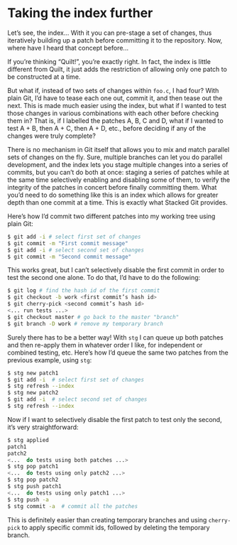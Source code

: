 # Taking the index further

Let’s see, the index... With it you can pre-stage a set of changes, thus iteratively building up a patch before committing it to the repository. Now, where have I heard that concept before...

If you’re thinking “Quilt!”, you’re exactly right. In fact, the index is little different from Quilt, it just adds the restriction of allowing only one patch to be constructed at a time.

But what if, instead of two sets of changes within `foo.c`, I had four? With plain Git, I’d have to tease each one out, commit it, and then tease out the next. This is made much easier using the index, but what if I wanted to test those changes in various combinations with each other before checking them in? That is, if I labelled the patches A, B, C and D, what if I wanted to test A + B, then A + C, then A + D, etc., before deciding if any of the changes were truly complete?

There is no mechanism in Git itself that allows you to mix and match parallel sets of changes on the fly. Sure, multiple branches can let you do parallel development, and the index lets you stage multiple changes into a series of commits, but you can’t do both at once: staging a series of patches while at the same time selectively enabling and disabling some of them, to verify the integrity of the patches in concert before finally committing them.
What you’d need to do something like this is an index which allows for greater depth than one commit at a time. This is exactly what Stacked Git provides.

Here’s how I’d commit two different patches into my working tree using plain Git:

```bash
$ git add -i # select first set of changes
$ git commit -m "First commit message"
$ git add -i # select second set of changes
$ git commit -m "Second commit message"
```

This works great, but I can’t selectively disable the first commit in order to test the second one alone. To do that, I’d have to do the following:

```bash
$ git log # find the hash id of the first commit
$ git checkout -b work <first commit’s hash id>
$ git cherry-pick <second commit’s hash id>
<... run tests ...>
$ git checkout master # go back to the master "branch"
$ git branch -D work # remove my temporary branch
```

Surely there has to be a better way! With `stg` I can queue up both patches and then re-apply them in whatever order I like, for independent or combined testing, etc. Here’s how I’d queue the same two patches from the previous example, using `stg`:

```bash
$ stg new patch1
$ git add -i  # select first set of changes
$ stg refresh --index
$ stg new patch2
$ git add -i  # select second set of changes
$ stg refresh --index
```
Now if I want to selectively disable the first patch to test only the second, it’s very straightforward:

```bash
$ stg applied
patch1
patch2
<...  do tests using both patches ...>
$ stg pop patch1
<...  do tests using only patch2 ...>
$ stg pop patch2
$ stg push patch1
<...  do tests using only patch1 ...>
$ stg push -a
$ stg commit -a  # commit all the patches
```

This is definitely easier than creating temporary branches and using `cherry-pick` to apply specific commit ids, followed by deleting the temporary branch.
